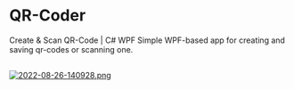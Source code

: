 # QR-Coder
Create &amp; Scan QR-Code | C# WPF
Simple WPF-based app for creating and saving qr-codes or scanning one.
##
[![2022-08-26-140928.png](https://i.postimg.cc/CxNSsZJk/2022-08-26-140928.png)](https://postimg.cc/qNzPkvPv)
